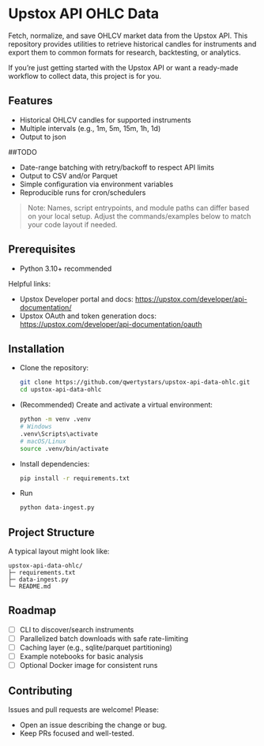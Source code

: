 # Upstox API OHLC Data

Fetch, normalize, and save OHLCV market data from the Upstox API. This repository provides utilities to retrieve historical candles for instruments and export them to common formats for research, backtesting, or analytics.

If you’re just getting started with the Upstox API or want a ready-made workflow to collect data, this project is for you.

## Features

- Historical OHLCV candles for supported instruments
- Multiple intervals (e.g., 1m, 5m, 15m, 1h, 1d)
- Output to json

##TODO
- Date-range batching with retry/backoff to respect API limits
- Output to CSV and/or Parquet
- Simple configuration via environment variables
- Reproducible runs for cron/schedulers

> Note: Names, script entrypoints, and module paths can differ based on your local setup. Adjust the commands/examples below to match your code layout if needed.

## Prerequisites

- Python 3.10+ recommended


Helpful links:
- Upstox Developer portal and docs: https://upstox.com/developer/api-documentation/
- Upstox OAuth and token generation docs: https://upstox.com/developer/api-documentation/oauth

## Installation

- Clone the repository:
  ```bash
  git clone https://github.com/qwertystars/upstox-api-data-ohlc.git
  cd upstox-api-data-ohlc
  ```

- (Recommended) Create and activate a virtual environment:
  ```bash
  python -m venv .venv
  # Windows
  .venv\Scripts\activate
  # macOS/Linux
  source .venv/bin/activate
  ```

- Install dependencies:
  ```bash
  pip install -r requirements.txt
  ```
- Run
  ```bash
  python data-ingest.py
  ```

## Project Structure

A typical layout might look like:
```
upstox-api-data-ohlc/
├─ requirements.txt
├─ data-ingest.py
└─ README.md
```


## Roadmap

- [ ] CLI to discover/search instruments
- [ ] Parallelized batch downloads with safe rate-limiting
- [ ] Caching layer (e.g., sqlite/parquet partitioning)
- [ ] Example notebooks for basic analysis
- [ ] Optional Docker image for consistent runs

## Contributing

Issues and pull requests are welcome! Please:
- Open an issue describing the change or bug.
- Keep PRs focused and well-tested.



